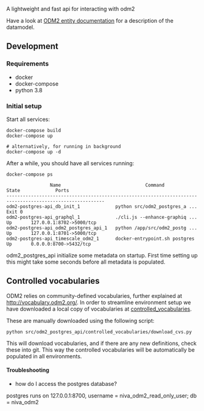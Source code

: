 A lightweight and fast api for interacting with odm2

Have a look at [ODM2 entity documentation](https://github.com/ODM2/ODM2/wiki/documentation#odm2core-entities) for a description of the datamodel.
## Development

### Requirements

- docker
- docker-compose
- python 3.8

### Initial setup

Start all services:

```
docker-compose build
docker-compose up

# alternatively, for running in background
docker-compose up -d
```

After a while, you should have all services running:

```
docker-compose ps

                Name                               Command               State             Ports          
----------------------------------------------------------------------------------------------------------
odm2-postgres-api_db_init_1             python src/odm2_postgres_a ...   Exit 0                           
odm2-postgres-api_graphql_1             ./cli.js --enhance-graphiq ...   Up       127.0.0.1:8702->5000/tcp
odm2-postgres-api_odm2_postgres_api_1   python /app/src/odm2_postg ...   Up       127.0.0.1:8701->5000/tcp
odm2-postgres-api_timescale_odm2_1      docker-entrypoint.sh postgres    Up       0.0.0.0:8700->5432/tcp  
```

odm2_postgres_api initialize some metadata on startup. First time setting up this might take some seconds before all metadata is populated.

## Controlled vocabularies

ODM2 relies on community-defined vocabularies, further explained at http://vocabulary.odm2.org/. In order to streamline environment setup we have downloaded a local copy of vocabularies at [controlled_vocabularies](./src/odm2_postgres_api/controlled_vocabularies/cv_definitions).

These are manually downloaded using the following script:

```
python src/odm2_postgres_api/controlled_vocabularies/download_cvs.py
```

This will download vocabularies, and if there are any new definitions, check these into git. This way the controlled vocabularies will be automatically be populated in all environments.

#### Troubleshooting

- how do I access the postgres database?

postgres runs on 127.0.0.1:8700, username = niva_odm2_read_only_user; db = niva_odm2
